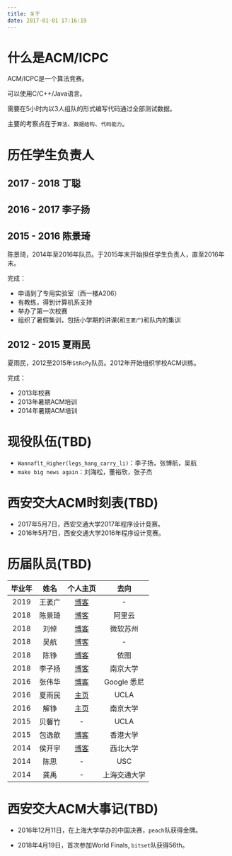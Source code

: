 ```yaml
---
title: 关于
date: 2017-01-01 17:16:19
---
```


# 什么是ACM/ICPC

ACM/ICPC是一个算法竞赛。

可以使用C/C++/Java语言。

需要在5小时内以3人组队的形式编写代码通过全部测试数据。

主要的考察点在于`算法`、`数据结构`、`代码能力`。

# 历任学生负责人

## 2017 - 2018 丁聪

## 2016 - 2017 李子扬

## 2015 - 2016 陈景琦

陈景琦，2014年至2016年队员。于2015年末开始担任学生负责人，直至2016年末。

完成：
- 申请到了专用实验室（西一楼A206）
- 有教练，得到计算机系支持
- 举办了第一次校赛
- 组织了暑假集训，包括小学期的讲课(和`王袤广`)和队内的集训

## 2012 - 2015 夏雨民

夏雨民，2012至2015年`StRcPy`队员。2012年开始组织学校ACM训练。

完成：
- 2013年校赛
- 2013年暑期ACM培训
- 2014年暑期ACM培训

# 现役队伍(TBD)

- `Wannaflt_Higher(legs_hang_carry_li)`：李子扬，张博航，吴航
- `make big news again`：刘海松，董裕欣，张子杰

# 西安交大ACM时刻表(TBD)

- 2017年5月7日，西安交通大学2017年程序设计竞赛。
- 2016年5月7日，西安交通大学2016年程序设计竞赛。

# 历届队员(TBD)

| 毕业年       | 姓名           |个人主页                                   | 去向               |
|:------------:|:--------------:|:---------------------------------------:|:-----------------:|
| 2019         | 王袤广         | [博客](http://xjtumg.me)                 | -                 |
| 2018         | 陈景琦         | [博客](http://192217.space)              |阿里云|
|2018|刘倬|[博客](http://www.caesium.space)|微软苏州|
|2018|吴航|[博客](http://www.nike0good.com)|-|
|2018|陈铮|[博客](http://www.zccz14.com)|依图|
|2018|李子扬|[博客](http://liziyang96.com)|南京大学|
| 2016         | 张伟华         | [博客](http://www.plypy.com)             |  Google 悉尼       |
| 2016         | 夏雨民         | [主页](https://irl.cs.ucla.edu/~yumin/)  |  UCLA       |
| 2016         | 解铮           | [主页](http://lamda.nju.edu.cn/xiez)     |  南京大学          |
|2015|贝馨竹|-|UCLA|
|2015|包逸歆|[博客](http://blog.csdn.net/ihsin)|香港大学|
|2014|侯开宇|[博客](http://kyhou.com)|西北大学|
|2014|陈思|-|USC|
|2014|龚禹|-|上海交通大学|

# 西安交大ACM大事记(TBD)

- 2016年12月11日，在上海大学举办的中国决赛，`peach`队获得金牌。

- 2018年4月19日，首次参加World Finals, `bitset`队获得56th。
